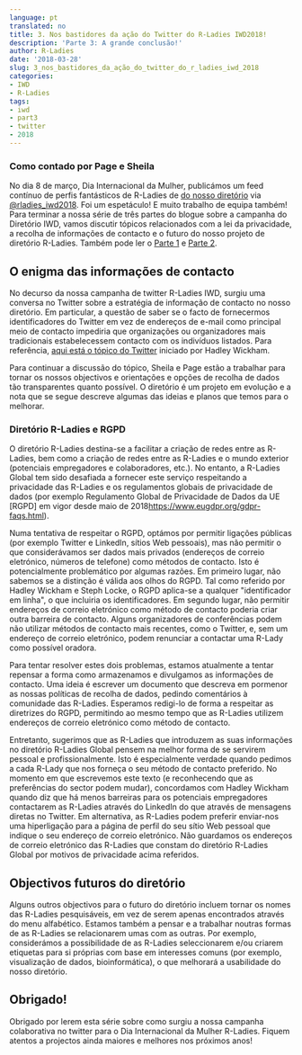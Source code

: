 ```yaml
---
language: pt
translated: no
title: 3. Nos bastidores da ação do Twitter do R-Ladies IWD2018!
description: 'Parte 3: A grande conclusão!'
author: R-Ladies
date: '2018-03-28'
slug: 3_nos_bastidores_da_ação_do_twitter_do_r_ladies_iwd_2018
categories:
- IWD
- R-Ladies
tags:
- iwd
- part3
- twitter
- 2018
---
```


### Como contado por Page e Sheila

No dia 8 de março, Dia Internacional da Mulher, publicámos um feed contínuo de perfis fantásticos de R-Ladies de [do nosso diretório](http://rladies.org/directory/) via [@rladies\_iwd2018](https://twitter.com/rladies_iwd2018).
Foi um espetáculo!
E muito trabalho de equipa também!
Para terminar a nossa série de três partes do blogue sobre a campanha do Diretório IWD, vamos discutir tópicos relacionados com a lei da privacidade, a recolha de informações de contacto e o futuro do nosso projeto de diretório R-Ladies.
Também pode ler o [Parte 1](https://blog.rladies.org/post/ideation_and_creation/) e [Parte 2](https://blog.rladies.org/post/deployment/).

## O enigma das informações de contacto

No decurso da nossa campanha de twitter R-Ladies IWD, surgiu uma conversa no Twitter sobre a estratégia de informação de contacto no nosso diretório.
Em particular, a questão de saber se o facto de fornecermos identificadores do Twitter em vez de endereços de e-mail como principal meio de contacto impediria que organizações ou organizadores mais tradicionais estabelecessem contacto com os indivíduos listados.
Para referência, [aqui está o tópico do Twitter](https://twitter.com/hadleywickham/status/971375262591045637) iniciado por Hadley Wickham.

Para continuar a discussão do tópico, Sheila e Page estão a trabalhar para tornar os nossos objectivos e orientações e opções de recolha de dados tão transparentes quanto possível.
O diretório é um projeto em evolução e a nota que se segue descreve algumas das ideias e planos que temos para o melhorar.

### Diretório R-Ladies e RGPD

O diretório R-Ladies destina-se a facilitar a criação de redes entre as R-Ladies, bem como a criação de redes entre as R-Ladies e o mundo exterior (potenciais empregadores e colaboradores, etc.).
No entanto, a R-Ladies Global tem sido desafiada a fornecer este serviço respeitando a privacidade das R-Ladies e os regulamentos globais de privacidade de dados (por exemplo
 Regulamento Global de Privacidade de Dados da UE [RGPD] em vigor desde maio de 2018<https://www.eugdpr.org/gdpr-faqs.html>).

Numa tentativa de respeitar o RGPD, optámos por permitir ligações públicas (por exemplo
Twitter e LinkedIn, sítios Web pessoais), mas não permitir o que considerávamos ser dados mais privados (endereços de correio eletrónico, números de telefone) como métodos de contacto.
Isto é potencialmente problemático por algumas razões.
Em primeiro lugar, não sabemos se a distinção é válida aos olhos do RGPD.
Tal como referido por Hadley Wickham e Steph Locke, o RGPD aplica-se a qualquer "identificador em linha", o que incluiria os identificadores.
Em segundo lugar, não permitir endereços de correio eletrónico como método de contacto poderia criar outra barreira de contacto.
Alguns organizadores de conferências podem não utilizar métodos de contacto mais recentes, como o Twitter, e, sem um endereço de correio eletrónico, podem renunciar a contactar uma R-Lady como possível oradora.

Para tentar resolver estes dois problemas, estamos atualmente a tentar repensar a forma como armazenamos e divulgamos as informações de contacto.
Uma ideia é escrever um documento que descreva em pormenor as nossas políticas de recolha de dados, pedindo comentários à comunidade das R-Ladies.
Esperamos redigi-lo de forma a respeitar as diretrizes do RGPD, permitindo ao mesmo tempo que as R-Ladies utilizem endereços de correio eletrónico como método de contacto.

Entretanto, sugerimos que as R-Ladies que introduzem as suas informações no diretório R-Ladies Global pensem na melhor forma de se servirem pessoal e profissionalmente.
Isto é especialmente verdade quando pedimos a cada R-Lady que nos forneça o seu método de contacto preferido.
No momento em que escrevemos este texto (e reconhecendo que as preferências do sector podem mudar), concordamos com Hadley Wickham quando diz que há menos barreiras para os potenciais empregadores contactarem as R-Ladies através do LinkedIn do que através de mensagens diretas no Twitter.
Em alternativa, as R-Ladies podem preferir enviar-nos uma hiperligação para a página de perfil do seu sítio Web pessoal que indique o seu endereço de correio eletrónico.
Não guardamos os endereços de correio eletrónico das R-Ladies que constam do diretório R-Ladies Global por motivos de privacidade acima referidos.

## Objectivos futuros do diretório

Alguns outros objectivos para o futuro do diretório incluem tornar os nomes das R-Ladies pesquisáveis, em vez de serem apenas encontrados através do menu alfabético.
Estamos também a pensar e a trabalhar noutras formas de as R-Ladies se relacionarem umas com as outras.
Por exemplo, considerámos a possibilidade de as R-Ladies seleccionarem e/ou criarem etiquetas para si próprias com base em interesses comuns (por exemplo, visualização de dados, bioinformática), o que melhorará a usabilidade do nosso diretório.

## Obrigado!

Obrigado por lerem esta série sobre como surgiu a nossa campanha colaborativa no twitter para o Dia Internacional da Mulher R-Ladies.
Fiquem atentos a projectos ainda maiores e melhores nos próximos anos!



